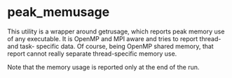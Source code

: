 # peak_memusage
This utility is a wrapper around getrusage, which reports peak memory 
use of any executable. It is OpenMP and MPI aware and tries to report 
thread- and task- specific data. Of course, being OpenMP shared memory,
that report cannot really separate thread-specific memory use.

Note that the memory usage is reported only at the end of the run.
